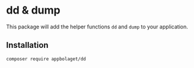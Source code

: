 # dd & dump

This package will add the helper functions `dd` and `dump` to your application.

## Installation

```
composer require appbolaget/dd
```
